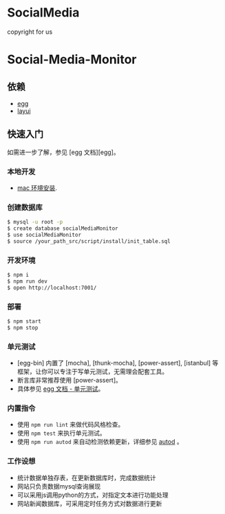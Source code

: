 # SocialMedia
copyright for us

# Social-Media-Monitor

## 依赖
- [egg](https://eggjs.org)
- [layui](http://www.layui.com/)

## 快速入门

如需进一步了解，参见 [egg 文档][egg]。

### 本地开发
- [mac 环境安装](https://www.jianshu.com/p/aa8933a40b78).

### 创建数据库
```bash
$ mysql -u root -p
$ create database socialMediaMonitor
$ use socialMediaMonitor
$ source /your_path_src/script/install/init_table.sql
```

### 开发环境

```bash
$ npm i
$ npm run dev
$ open http://localhost:7001/
```

### 部署

```bash
$ npm start
$ npm stop
```

### 单元测试

- [egg-bin] 内置了 [mocha], [thunk-mocha], [power-assert], [istanbul] 等框架，让你可以专注于写单元测试，无需理会配套工具。
- 断言库非常推荐使用 [power-assert]。
- 具体参见 [egg 文档 - 单元测试](https://eggjs.org/zh-cn/core/unittest)。

### 内置指令

- 使用 `npm run lint` 来做代码风格检查。
- 使用 `npm test` 来执行单元测试。
- 使用 `npm run autod` 来自动检测依赖更新，详细参见 [autod](https://www.npmjs.com/package/autod) 。

### 工作设想
- 统计数据单独存表，在更新数据库时，完成数据统计
- 网站只负责数据mysql查询展现
- 可以采用js调用python的方式，对指定文本进行功能处理
- 网站新闻数据库，可采用定时任务方式对数据进行更新
